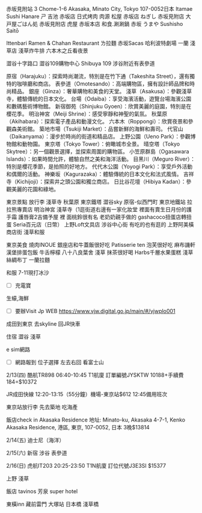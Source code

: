 赤坂見附站  3 Chome-1-6 Akasaka, Minato City, Tokyo 107-0052日本
Itamae Sushi Hanare     ㄕ
吉池 赤坂店
日式烤肉 肉源
松屋 赤坂店
ねぎし 赤坂見附店
大戸屋ごはん処 赤坂見附店
虎屋 赤坂本店
和食.涮涮鍋 赤坂 うまや
Sushisho Saitō

Ittenbari Ramen & Chahan Restaurant  ㄌ拉麵
赤坂Sacas  哈利波特劇場
一蘭 淺草店
淺草炸牛排
六本木之丘看夜景

澀谷十字路口
澀谷109購物中心  Shibuya 109
涉谷附近有表參道

原宿（Harajuku）：探索時尚潮流，特別是在竹下通（Takeshita Street），還有獨特的咖啡廳和商店。
表參道（Omotesando）：高端購物區，擁有設計師品牌和時尚精品。
銀座（Ginza）：奢華購物和美食的天堂。
淺草（Asakusa）：參觀淺草寺，體驗傳統的日本文化。
台場（Odaiba）：享受海濱活動，遊覽台場海濱公園和數碼藝術博物館。
新宿御苑（Shinjuku Gyoen）：欣賞美麗的庭園，特別是在櫻花季。
明治神宮（Meiji Shrine）：感受寧靜和神聖的氣氛。
秋葉原（Akihabara）：探索電子產品和動漫文化。
六本木（Roppongi）：欣賞夜景和參觀森美術館。
築地市場（Tsukiji Market）：品嘗新鮮的海鮮和壽司。
代官山（Daikanyama）：漫步於時尚的街道和精品店。
上野公園（Ueno Park）：參觀博物館和動物園。
東京塔（Tokyo Tower）：俯瞰城市全景。
晴空塔（Tokyo Skytree）：另一個觀景選擇，並探索周圍的購物區。
小笠原群島（Ogasawara Islands）：如果時間允許，體驗自然之美和海洋活動。
目黑川（Meguro River）：特別是櫻花季節，是拍照的好地方。
代代木公園（Yoyogi Park）：享受戶外活動和偶爾的活動。
神樂坂（Kagurazaka）：體驗傳統的日本文化和法式風情。
吉祥寺（Kichijoji）：探索井之頭公園和獨立商店。
日比谷花壇（Hibiya Kadan）：參觀美麗的花園和綠地。




東京景點
放行李
淺草寺
秋葉原
東京鐵塔
澀谷sky
原宿-似西門町
東京地鐵站 拉拉熊專賣店
明治神宮
淺草寺（1逛街道右邊有一家化妝堂 裡面有賣生日月份的護手霜 護唇膏2吉備予屋 裡
面桃鈴很有名 老奶奶親手做的
gashacoco扭蛋店轉扭蛋
Seria百元店（日幣）
上野Loft文具店
涉谷中心街 有吃的也有逛的
上野阿美橫商店街
淺草和服

東京美食
燒肉INOUE 銀座店和牛蓋飯很好吃
Patisserie ten 泡芙很好吃
麻布譏軒 漢堡排蛋包飯
牛舌檸檬
八十八良葉舍 淺草 抹茶很好喝
Harbs千層水果蛋糕
淺草絲綢布丁
一蘭拉麵

和服
7-11現打冰沙
- [ ] 充電寶

生蠔,海鮮 
- [ ] 要辦Visit Jp WEB
https://www.vjw.digital.go.jp/main/#/vjwplo001

成田到東京
去skyline
回JR快車

住宿
澀谷
淺草

e sim網路

- [ ] 網路報到 位子選擇 左去右回 看富士山

2/13(四)
酷航TR898 06:40-10:45 T1航廈
訂單編號JYSKTW
10188+手續費184=$10372

JR成田快線
12:20-13:15（55分鐘）機場-東京站$612
12:45備用班次

東京站放行李 先去築地 吃海產

飯店check in
Akasaka Residence
地址: Minato-ku, Akasaka 4-7-1, Kenko Akasaka Residence, 港區, 東京, 107-0052, 日本
3晚$13814


2/14(五)
迪士尼（海洋）


2/15(六)
新宿 涉谷 表參道

2/16(日)
虎航IT203 20:25-23:50 T1N航廈
訂位代號J3E3SI
$15377

上野
淺草


飯店
tavinos
芳泉
super hotel

東橫inn
藏前雷門
大塚站
日本橋
淺草橋


